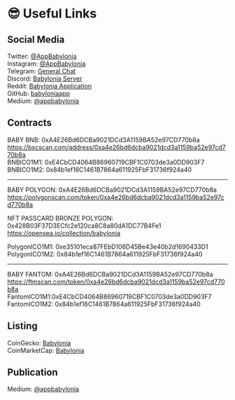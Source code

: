 # 😎 Useful Links

## Social Media

Twitter: [@AppBabylonia](https://twitter.com/AppBabylonia)</br> 
Instagram: [@AppBabylonia](https://www.instagram.com/appbabylonia/) </br>
Telegram: [General Chat](https://t.me/babyloniageneralchat)</br>
Discord: [Babylonia Server](https://discord.gg/XJzdsJZayH)</br>
Reddit: [Babylonia Application](https://www.reddit.com/r/BabyloniaApplication/)</br>
GitHub: [babyloniaapp](https://github.com/babyloniaapp)</br>
Medium: [@appbabylonia](https://medium.com/@appbabylonia)</br>


## Contracts

BABY BNB: 0xA4E26Bd6DCBa9021DCd3A1159BA52e97CD770b8a </br>
https://bscscan.com/address/0xa4e26bd6dcba9021dcd3a1159ba52e97cd770b8a </br>
BNBICO1M1: 0xE4CbCD4064B86960719CBF1C0703de3a0DD903F7 </br>
BNBICO1M2: 0x84b1ef16C1461B7864a611925FbF31736f924a40 </br>

<hr/>

BABY POLYGON: 0xA4E26Bd6DCBa9021DCd3A1159BA52e97CD770b8a </br>
https://polygonscan.com/token/0xa4e26bd6dcba9021dcd3a1159ba52e97cd770b8a </br>

NFT PASSCARD BRONZE POLYGON: 0x428B03F37D3ECfc2e120ca8C8a80dA1DC77B4Fe1 </br>
https://opensea.io/collection/babylonia

PolygonICO1M1: 0xe35101eca87FEbD106D45Be43e40b2d1690433D1 </br>
PolygonICO1M2: 0x84b1ef16C1461B7864a611925FbF31736f924a40 </br>

<hr/>

BABY FANTOM: 0xA4E26Bd6DCBa9021DCd3A1159BA52e97CD770b8a </br>
https://ftmscan.com/token/0xa4e26bd6dcba9021dcd3a1159ba52e97cd770b8a </br>
FantomICO1M1:0xE4CbCD4064B86960719CBF1C0703de3a0DD903F7 </br>
FantomICO1M2: 0x84b1ef16C1461B7864a611925FbF31736f924a40 </br>





## Listing
CoinGecko: [Babylonia](https://www.coingecko.com/en/coins/babylonia)</br>
CoinMarketCap: [Babylonia](https://coinmarketcap.com/currencies/babylonia)</br>



## Publication
Medium: [@appbabylonia](https://medium.com/@appbabylonia)
